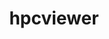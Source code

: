 ---
title: "hpcviewer"
layout: cache
categories: [package, develop-2024-03-24]
meta: {"versions": ["2024.02"], "compilers": ["gcc@=11.4.0", "gcc@=9.4.0"], "oss": ["ubuntu20.04", "ubuntu22.04"], "platforms": ["linux"], "targets": ["neoverse_v1", "neoverse_v2", "ppc64le", "x86_64_v3"], "stacks": ["e4s", "e4s-neoverse-v2", "e4s-neoverse_v1", "e4s-power", "e4s-rocm-external", "root"], "num_specs": 4, "num_specs_by_stack": {"root": 4, "e4s-power": 1, "e4s-neoverse_v1": 1, "e4s-neoverse-v2": 1, "e4s": 1, "e4s-rocm-external": 1}}
spec_details: [{"hash": "rgsh442hex4mettlzely5mgvxybio5oo", "compiler": "gcc@=9.4.0", "versions": ["2024.02"], "os": "ubuntu20.04", "platform": "linux", "target": "ppc64le", "variants": ["build_system=generic"], "stacks": ["root", "e4s-power"], "size": "-", "tarball": "https://binaries.spack.io/develop-2024-03-24/build_cache/linux-ubuntu20.04-ppc64le/gcc-9.4.0/hpcviewer-2024.02/linux-ubuntu20.04-ppc64le-gcc-9.4.0-hpcviewer-2024.02-rgsh442hex4mettlzely5mgvxybio5oo.spack"}, {"hash": "axh5n5e6upwpykvzhryryye6mlrb4lom", "compiler": "gcc@=11.4.0", "versions": ["2024.02"], "os": "ubuntu22.04", "platform": "linux", "target": "neoverse_v1", "variants": ["build_system=generic"], "stacks": ["root", "e4s-neoverse_v1"], "size": "-", "tarball": "https://binaries.spack.io/develop-2024-03-24/build_cache/linux-ubuntu22.04-neoverse_v1/gcc-11.4.0/hpcviewer-2024.02/linux-ubuntu22.04-neoverse_v1-gcc-11.4.0-hpcviewer-2024.02-axh5n5e6upwpykvzhryryye6mlrb4lom.spack"}, {"hash": "abf3zyoghtzslh6ouerwlx5qdvlfiz2f", "compiler": "gcc@=11.4.0", "versions": ["2024.02"], "os": "ubuntu22.04", "platform": "linux", "target": "neoverse_v2", "variants": ["build_system=generic"], "stacks": ["e4s-neoverse-v2", "root"], "size": "-", "tarball": "https://binaries.spack.io/develop-2024-03-24/build_cache/linux-ubuntu22.04-neoverse_v2/gcc-11.4.0/hpcviewer-2024.02/linux-ubuntu22.04-neoverse_v2-gcc-11.4.0-hpcviewer-2024.02-abf3zyoghtzslh6ouerwlx5qdvlfiz2f.spack"}, {"hash": "vujy5cpwj3dnxin3p5hqtrmir7osrusv", "compiler": "gcc@=11.4.0", "versions": ["2024.02"], "os": "ubuntu22.04", "platform": "linux", "target": "x86_64_v3", "variants": ["build_system=generic"], "stacks": ["root", "e4s", "e4s-rocm-external"], "size": "-", "tarball": "https://binaries.spack.io/develop-2024-03-24/build_cache/linux-ubuntu22.04-x86_64_v3/gcc-11.4.0/hpcviewer-2024.02/linux-ubuntu22.04-x86_64_v3-gcc-11.4.0-hpcviewer-2024.02-vujy5cpwj3dnxin3p5hqtrmir7osrusv.spack"}]
---